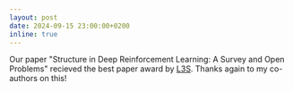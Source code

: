 ```yaml
---
layout: post
date: 2024-09-15 23:00:00+0200
inline: true
---
```


Our paper "Structure in Deep Reinforcement Learning: A Survey and Open Problems" recieved the best paper award by [L3S](https://www.l3s.de/structured-reinforcement-learning/). Thanks again to my co-authors on this!
